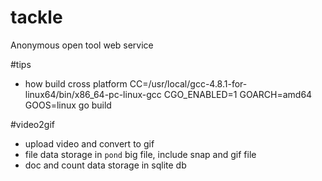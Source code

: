 # tackle
Anonymous open tool web service

#tips
* how build cross platform
  CC=/usr/local/gcc-4.8.1-for-linux64/bin/x86_64-pc-linux-gcc CGO_ENABLED=1 GOARCH=amd64 GOOS=linux go build


#video2gif
- upload video and convert to gif
- file data storage in `pond` big file, include snap and gif file
- doc and count data storage in sqlite db